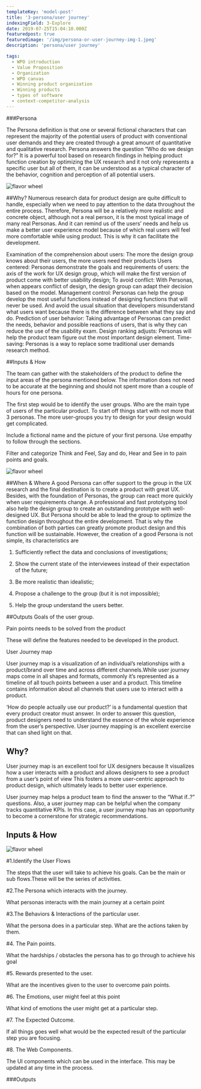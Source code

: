 ```yaml
---
templateKey: 'model-post'
title: '3-persona/user journey'
indexingField: 3-Explore
date: 2019-07-25T15:04:10.000Z
featuredpost: true
featuredimage: '/img/persona-or-user-journey-img-1.jpeg'
description: 'persona/user journey'

tags:
  - WPO introduction
  - Value Proposition
  - Organization
  - WPO canvas
  - Winning product organization
  - Winning products
  - types of software
  - context-competitor-analysis
---
```


###Persona

The Persona definition is that one or several fictional characters that can represent the majority of the potential users of product with conventional user demands and they are created through a great amount of quantitative and qualitative research. Persona answers the question “Who do we design for?” It is a powerful tool based on research findings in helping product function creation by optimizing the UX research and it not only represents a specific user but all of them, it can be understood as a typical character of the behavior, cognition and perception of all potential users.

![flavor wheel](/img/persona-or-user-journey-img-1.jpeg)





##Why?
Numerous research data for product design are quite difficult to handle, especially when we need to pay attention to the data throughout the entire process. Therefore, Persona will be a relatively more realistic and concrete object, although not a real person, it is the most typical image of many real Personas. And it can remind us of the users’ needs and help us make a better user experience model because of which real users will feel more comfortable while using product. This is why it can facilitate the development.



Examination of the comprehension about users: The more the design group knows about their users, the more users need their products
Users centered: Personas demonstrate the goals and requirements of users: the axis of the work for UX design group, which will make the first version of product come with better usability design;
To avoid conflict: With Personas, when appears conflict of design, the design group can adapt their decision based on the model.
Management control: Personas can help the group develop the most useful functions instead of designing functions that will never be used. And avoid the usual situation that developers misunderstand what users want because there is the difference between what they say and do.
Prediction of user behavior: Taking advantage of Personas can predict the needs, behavior and possible reactions of users, that is why they can reduce the use of the usability exam.
Design ranking adjusts: Personas will help the product team figure out the most important design element.
Time-saving: Personas is a way to replace some traditional user demands research method.


##Inputs & How


The team can gather with the stakeholders of the product to define the input areas of the persona mentioned below. The information does not need to be accurate at the beginning and should not spent more than a couple of hours for one persona.



The first step would be to identify the user groups. Who are the main type of users of the particular product. To start off things start with not more that 3 personas. The more user-groups you try to design for your design would get complicated.



Include a fictional name and the picture of your first persona. Use empathy to follow through the sections.



Filter and categorize Think and Feel, Say and do, Hear and See in to pain points and goals.

![flavor wheel](/img/persona-or-user-journey-img-2.jpeg)





##When & Where
A good Persona can offer support to the group in the UX research and the final destination is to create a product with great UX. Besides, with the foundation of Personas, the group can react more quickly when user requirements change. A professional and fast prototyping tool also help the design group to create an outstanding prototype with well-designed UX. But Persona should be able to lead the group to optimize the function design throughout the entire development. That is why the combination of both parties can greatly promote product design and this function will be sustainable. However, the creation of a good Persona is not simple, its characteristics are



1. Sufficiently reflect the data and conclusions of investigations;

2. Show the current state of the interviewees instead of their expectation of the future;

3. Be more realistic than idealistic;

4. Propose a challenge to the group (but it is not impossible);

5. Help the group understand the users better.



##Outputs
Goals of the user group.

Pain points needs to be solved from the product

These will define the features needed to be developed in the product.



User Journey map


User journey map is a visualization of an individual’s relationships with a product/brand over time and across different channels.While user journey maps come in all shapes and formats, commonly it’s represented as a timeline of all touch points between a user and a product. This timeline contains information about all channels that users use to interact with a product.



‘How do people actually use our product?’ is a fundamental question that every product creator must answer. In order to answer this question, product designers need to understand the essence of the whole experience from the user’s perspective. User journey mapping is an excellent exercise that can shed light on that.



## Why?
User journey map is an excellent tool for UX designers because It visualizes how a user interacts with a product and allows designers to see a product from a user’s point of view This fosters a more user-centric approach to product design, which ultimately leads to better user experience.

User journey map helps a product team to find the answer to the “What if..?” questions. Also, a user journey map can be helpful when the company tracks quantitative KPIs. In this case, a user journey map has an opportunity to become a cornerstone for strategic recommendations.



## Inputs & How

![flavor wheel](/img/persona-or-user-journey-img-3.jpeg)







#1.Identify the User Flows

The steps that the user will take to achieve his goals. Can be the main or sub flows.These will be the series of activities. 



#2.The Persona which interacts with the journey.

What personas interacts with the main journey at a certain point



#3.The Behaviors & Interactions of the particular user.

What the persona does in a particular step. What are the actions taken by them. 



#4. The Pain points.

What the hardships / obstacles the persona has to go through to achieve his goal 



#5. Rewards presented to the user.

What are the incentives given to the user to overcome pain points. 



#6. The Emotions, user might feel at this point

What kind of emotions the user might get at a particular step. 



#7. The Expected Outcome.

If all things goes well what would be the expected result of the particular step you are focusing. 



#8. The Web Components.

The UI components which can be used in the interface. This may be updated at any time in the process.



###Outputs